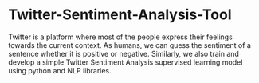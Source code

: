 # Twitter-Sentiment-Analysis-Tool

Twitter is a platform where most of the people express their feelings towards the current context. As humans, we can guess the sentiment of a sentence whether it is positive or negative. Similarly, we also train and develop a simple Twitter Sentiment Analysis supervised learning model using python and NLP libraries.

